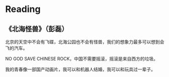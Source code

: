 # Reading

## 《北海怪兽》（彭磊）

北京的天空中不会有飞碟，北海公园也不会有怪兽，我们的想象力最多可以想到会飞的汽车。

NO GOD SAVE CHINESE ROCK，中国不需要摇滚，摇滚是来自西方的垃圾。

我的青春像一部国产动画片，我可以和机器人结婚，我可以和玩具过一辈子。